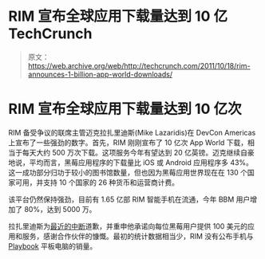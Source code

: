 # RIM 宣布全球应用下载量达到 10 亿 TechCrunch

> 原文：<https://web.archive.org/web/http://techcrunch.com/2011/10/18/rim-announces-1-billion-app-world-downloads/>

# RIM 宣布全球应用下载量达到 10 亿次

RIM 备受争议的联席主管迈克拉扎里迪斯(Mike Lazaridis)在 DevCon Americas 上宣布了一些强劲的数字。首先，RIM 刚刚宣布了 10 亿次 App World 下载，相当于每天大约 500 万次下载。这项服务今年有望达到 20 亿英镑。迈克继续自豪地说，平均而言，黑莓应用程序的下载量比 iOS 或 Android 应用程序多 43%。这一成功部分归功于较小的图书馆数量，但也因为黑莓应用世界现在在 130 个国家可用，并支持 10 个国家的 26 种货币和运营商计费。

该平台仍然保持强劲，目前有 1.65 亿部 RIM 智能手机在流通，今年 BBM 用户增加了 80%，达到 5000 万。

拉扎里迪斯为[最近的中断](https://web.archive.org/web/20230203151455/https://techcrunch.com/2011/10/12/rim-global-blackberry-outages-due-to-european-backup-failure/)道歉，并重申他承诺向每位黑莓用户提供 100 美元的应用和服务，感谢合作伙伴的慷慨。最初的统计数据相当少，RIM 没有公布手机与 [Playbook](https://web.archive.org/web/20230203151455/https://techcrunch.com/tag/Playbook) 平板电脑的销量。
